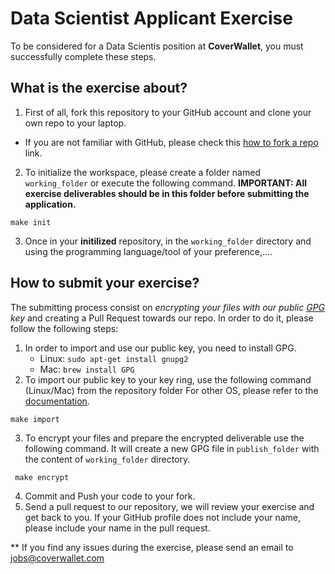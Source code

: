 # Data Scientist Applicant Exercise
To be considered for a Data Scientis position at **CoverWallet**, you must
successfully complete these steps.

## What is the exercise about?

1. First of all, fork this repository to your GitHub account and clone your own repo to your laptop.
  * If you are not familiar with GitHub, please check this
  [how to fork a repo](https://help.github.com/articles/fork-a-repo/) link.
2. To initialize the workspace, please create a folder named `working_folder`
or execute the following command. **IMPORTANT: All exercise deliverables should
be in this folder before submitting the application.**
```
make init
```
3. Once in your **initilized** repository, in the `working_folder` directory and using the
programming language/tool of your preference,....

## How to submit your exercise?
The submitting process consist on _encrypting your files with our public
[GPG](https://gnupg.org/) key_ and creating a Pull Request towards our repo.
In order to do it, please follow the following steps:

1. In order to import and use our public key, you need to install GPG.
   * Linux: `sudo apt-get install gnupg2`
   * Mac: `brew install GPG`
2. To import our public key to your key ring, use the following command (Linux/Mac)
from the repository folder For other OS, please refer to the [documentation](https://www.gnupg.org/documentation/).
 ```
 make import
 ```
3. To encrypt your files and prepare the encrypted deliverable use the following
command. It will create a new GPG file in `publish_folder` with the content of
`working_folder` directory.
```
 make encrypt
```
4. Commit and Push your code to your fork.
5. Send a pull request to our repository, we will review your exercise and get
back to you. If your GitHub profile does not include your name, please include
your name in the pull request.

** If you find any issues during the exercise, please send an email to [jobs@coverwallet.com](mailto:jobs@coverwallet.com)
